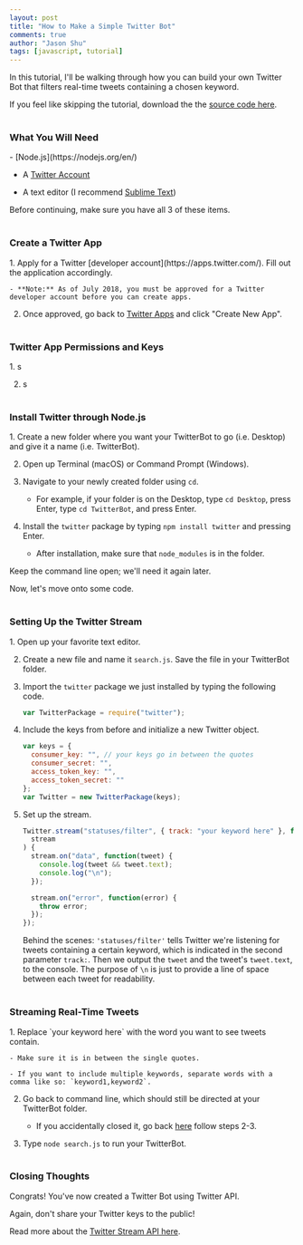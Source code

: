 ```yaml
---
layout: post
title: "How to Make a Simple Twitter Bot"
comments: true
author: "Jason Shu"
tags: [javascript, tutorial]
---
```


In this tutorial, I'll be walking through how you can build your own Twitter Bot that filters real-time tweets containing a chosen keyword.

If you feel like skipping the tutorial, download the the [source code here](https://github.com/j4sonshu/TwitterBot).
<br><br>

<h3>What You Will Need</h3>
- [Node.js](https://nodejs.org/en/)

- A [Twitter Account](https://twitter.com/i/flow/signup)

- A text editor (I recommend [Sublime Text](https://www.sublimetext.com/))

Before continuing, make sure you have all 3 of these items.
<br><br>

<h3>Create a Twitter App</h3>
1. Apply for a Twitter [developer account](https://apps.twitter.com/). Fill out the application accordingly.

    - **Note:** As of July 2018, you must be approved for a Twitter developer account before you can create apps.

2. Once approved, go back to [Twitter Apps](https://apps.twitter.com/) and click "Create New App".
   <br><br>

<h3>Twitter App Permissions and Keys</h3>
1. s

2. s
   <br><br>

<h3 id="acc">Install Twitter through Node.js </h3>
1. Create a new folder where you want your TwitterBot to go (i.e. Desktop) and give it a name (i.e. TwitterBot).

2. Open up Terminal (macOS) or Command Prompt (Windows).

3. Navigate to your newly created folder using `cd`.

   - For example, if your folder is on the Desktop, type `cd Desktop`, press Enter, type `cd TwitterBot`, and press Enter.

4. Install the `twitter` package by typing `npm install twitter` and pressing Enter.

   - After installation, make sure that `node_modules` is in the folder.

Keep the command line open; we'll need it again later.

Now, let's move onto some code.
<br><br>

<h3>Setting Up the Twitter Stream</h3>
1. Open up your favorite text editor.

2. Create a new file and name it `search.js`. Save the file in your TwitterBot folder.

3. Import the `twitter` package we just installed by typing the following code.

   ```javascript
   var TwitterPackage = require("twitter");
   ```

4. Include the keys from before and initialize a new Twitter object.
   ```javascript
   var keys = {
     consumer_key: "", // your keys go in between the quotes
     consumer_secret: "",
     access_token_key: "",
     access_token_secret: ""
   };
   var Twitter = new TwitterPackage(keys);
   ```
5. Set up the stream.

   ```javascript
   Twitter.stream("statuses/filter", { track: "your keyword here" }, function(
     stream
   ) {
     stream.on("data", function(tweet) {
       console.log(tweet && tweet.text);
       console.log("\n");
     });

     stream.on("error", function(error) {
       throw error;
     });
   });
   ```

   Behind the scenes: `'statuses/filter'` tells Twitter we're listening for tweets containing a certain keyword, which is indicated in the second parameter `track:`. Then we output the `tweet` and the tweet's `tweet.text`, to the console. The purpose of `\n` is just to provide a line of space between each tweet for readability.
   <br><br>

<h3>Streaming Real-Time Tweets</h3>
1. Replace `your keyword here` with the word you want to see tweets contain.

    - Make sure it is in between the single quotes.

    - If you want to include multiple keywords, separate words with a comma like so: `keyword1,keyword2`.

2. Go back to command line, which should still be directed at your TwitterBot folder.

   - If you accidentally closed it, go back [here](#acc) follow steps 2-3.

3. Type `node search.js` to run your TwitterBot.
   <br><br>

<h3>Closing Thoughts</h3>
Congrats! You've now created a Twitter Bot using Twitter API.

Again, don't share your Twitter keys to the public!

Read more about the [Twitter Stream API here](https://developer.twitter.com/en/docs/tweets/filter-realtime/guides/basic-stream-parameters.html).
